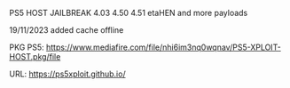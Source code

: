 PS5 HOST JAILBREAK 4.03 4.50 4.51 etaHEN and more payloads 

19/11/2023 added cache offline

PKG PS5:
https://www.mediafire.com/file/nhi6im3nq0wqnav/PS5-XPLOIT-HOST.pkg/file

URL:
https://ps5xploit.github.io/
